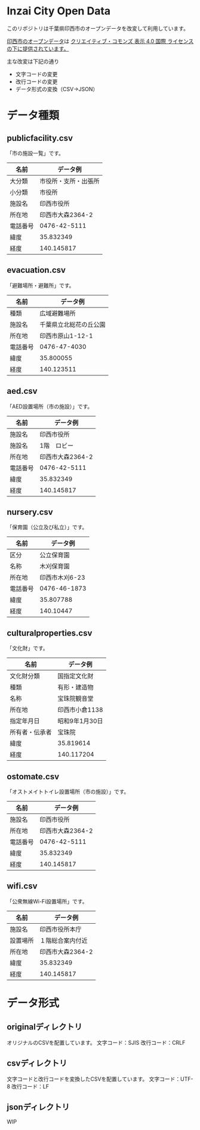 # Inzai City Open Data

このリポジトリは千葉県印西市のオープンデータを改変して利用しています。

[印西市のオープンデータ](https://www.city.inzai.lg.jp/0000004803.html)は [クリエイティブ・コモンズ 表示 4.0 国際 ライセンスの下に提供されています。](http://creativecommons.org/licenses/by/4.0/deed.ja)

主な改変は下記の通り
- 文字コードの変更
- 改行コードの変更
- データ形式の変換（CSV->JSON）

# データ種類

## publicfacility.csv

「市の施設一覧」です。

|名前|データ例|
|---|---|
|大分類|市役所・支所・出張所|
|小分類|市役所|
|施設名|印西市役所|
|所在地|印西市大森2364-2|
|電話番号|0476-42-5111|
|緯度|35.832349|
|経度|140.145817|

## evacuation.csv

「避難場所・避難所」です。

|名前|データ例|
|---|---|
|種類|広域避難場所|
|施設名|千葉県立北総花の丘公園|
|所在地|印西市原山1-12-1|
|電話番号|0476-47-4030|
|緯度|35.800055|
|経度|140.123511|

## aed.csv

「AED設置場所（市の施設）」です。

|名前|データ例|
|---|---|
|施設名|印西市役所|
|施設名|1階　ロビー|
|所在地|印西市大森2364-2|
|電話番号|0476-42-5111|
|緯度|35.832349|
|経度|140.145817|

## nursery.csv

「保育園（公立及び私立）」です。

|名前|データ例|
|---|---|
|区分|公立保育園|
|名称|木刈保育園|
|所在地|印西市木刈6-23|
|電話番号|0476-46-1873|
|緯度|35.807788|
|経度|140.10447|

## culturalproperties.csv

「文化財」です。

|名前|データ例|
|---|---|
|文化財分類|国指定文化財|
|種類|有形・建造物|
|名称|宝珠院観音堂|
|所在地|印西市小倉1138|
|指定年月日|昭和9年1月30日|
|所有者・伝承者|宝珠院|
|緯度|35.819614|
|経度|140.117204|

## ostomate.csv

「オストメイトトイレ設置場所（市の施設）」です。

|名前|データ例|
|---|---|
|施設名|印西市役所|
|所在地|印西市大森2364-2|
|電話番号|0476-42-5111|
|緯度|35.832349|
|経度|140.145817|

## wifi.csv

「公衆無線Wi-Fi設置場所」です。

|名前|データ例|
|---|---|
|施設名|印西市役所本庁|
|設置場所|１階総合案内付近|
|所在地|印西市大森2364-2|
|緯度|35.832349|
|経度|140.145817|

# データ形式
## originalディレクトリ

オリジナルのCSVを配置しています。
文字コード：SJIS
改行コード：CRLF

## csvディレクトリ

文字コードと改行コードを変換したCSVを配置しています。
文字コード：UTF-8
改行コード：LF

## jsonディレクトリ

WIP